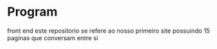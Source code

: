 # Program
front end
este repositorio se refere ao nosso primeiro site possuindo 15 paginas que conversam entre si
